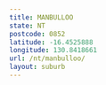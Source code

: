 ```yaml
---
title: MANBULLOO
state: NT
postcode: 0852
latitude: -16.4525888
longitude: 130.8418661
url: /nt/manbulloo/
layout: suburb
---
```

